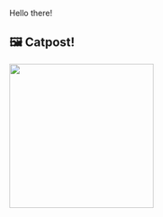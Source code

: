 Hello there!



## 🖼️ Catpost!

<sub>
    <img src="https://cdn2.thecatapi.com/images/b_mnLAEvN.jpg" height="256">
</sub>


